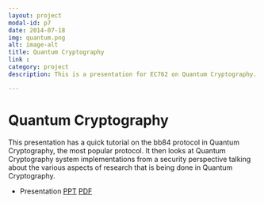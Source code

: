 ```yaml
---
layout: project
modal-id: p7
date: 2014-07-18
img: quantum.png
alt: image-alt
title: Quantum Cryptography
link :
category: project
description: This is a presentation for EC762 on Quantum Cryptography. It explores the Security Perspectives of Quantum Cryptography.

---
```

# Quantum Cryptography

This presentation has a quick tutorial on the bb84 protocol in Quantum Cryptography, the most popular protocol. It then looks at Quantum Cryptography system implementations from a security perspective talking about the various aspects of research that is being done in Quantum Cryptography.

- Presentation [PPT](/resources/Quantum_Cryptography.pptx) [PDF](/resources/Quantum_Cryptography.pdf)
